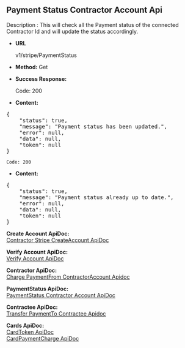 **Payment Status Contractor Account Api**
----
Description : This will check all the Payment status of the connected Contractor Id  and will update the status accordingly.

* **URL**

   v1/stripe/PaymentStatus

* **Method:** 
    Get	

* **Success Response:**

	Code: 200 
	
* **Content:**<br />
<pre>
{
    "status": true,
    "message": "Payment status has been updated.",
    "error": null,
    "data": null,
    "token": null
}
</pre>

	Code: 200 
	
* **Content:**<br />
<pre>
{
    "status": true,
    "message": "Payment status already up to date.",
    "error": null,
    "data": null,
    "token": null
}
</pre>

  **Create Account  ApiDoc:** <br/>
[Contractor Stripe CreateAccount ApiDoc](https://github.com/gurinderimpinge/StripeApiDoc/edit/master/CreateAccount.md)<br/>

**Verify Account  ApiDoc:** <br/>
[Verify Account ApiDoc](https://github.com/gurinderimpinge/StripeApiDoc/blob/master/VerifyContractorAccount.md)<br/>

 **Contractor ApiDoc:** <br/>
[Charge PaymentFrom ContractorAccount Apidoc ](https://github.com/gurinderimpinge/StripeApiDoc/blob/master/ChargeAmountContractorAccount.md)<br/>

 **PaymentStatus ApiDoc:** <br/>
[PaymentStatus Contractor Account ApiDoc](https://github.com/gurinderimpinge/StripeApiDoc/blob/master/PaymentStatusContractorAccount.md)<br/>

**Contractee ApiDoc:** <br/>
[Transfer PaymentTo Contractee Apidoc ](https://github.com/gurinderimpinge/StripeApiDoc/blob/master/TransferPaymentToContractee.md)<br/>

**Cards ApiDoc:** <br/>
[CardToken  ApiDoc](https://github.com/gurinderimpinge/StripeApiDoc/blob/master/CardPaymentToken.md)<br/>
[CardPaymentCharge  ApiDoc](https://github.com/gurinderimpinge/StripeApiDoc/blob/master/CardPaymentChargeAccount.md)
	

